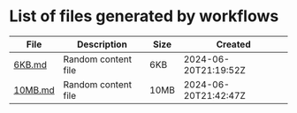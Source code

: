 # List of files generated by workflows

| File | Description | Size | Created |
| --- | --- | --- | --- |
| [6KB.md](files/6KB.md) | Random content file | 6KB | 2024-06-20T21:19:52Z |
| [10MB.md](files/10MB.md) | Random content file | 10MB | 2024-06-20T21:42:47Z |
